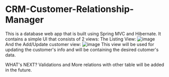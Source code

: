 # CRM-Customer-Relationship-Manager
This is a database web app that is built using Spring MVC and Hibernate.
It contains a simple UI that consists of 2 views:
The Listing View:
  ![image](https://github.com/shathaabualrob/CRM-Customer-Relationship-Manager/assets/39711482/3f9b1a16-a8b9-4468-9104-490ea63bf55c)
And the Add/Update customer view:
  ![image](https://github.com/shathaabualrob/CRM-Customer-Relationship-Manager/assets/39711482/ab8497d2-0dad-486e-9673-917aa824d0fb)
This view will be used for updating the customer's info and will be containing the desired cutomer's data.

WHAT's NEXT?
Validations and More relations with other table will be added in the future.
